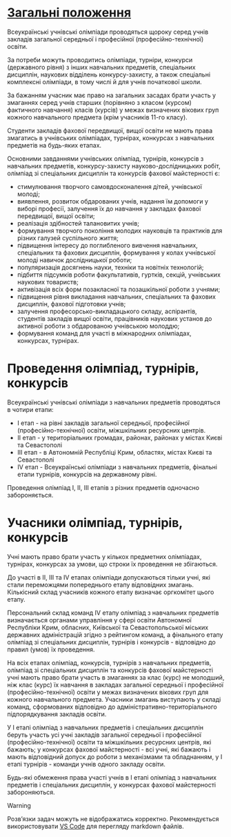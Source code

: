 # [Загальні положення](https://zakon.rada.gov.ua/laws/show/z1318-11)
Всеукраїнські учнівські олімпіади проводяться щороку серед учнів закладів загальної середньої і професійної (професійно-технічної) освіти.

За потреби можуть проводитись олімпіади, турніри, конкурси (державного рівня) з інших навчальних предметів, спеціальних дисциплін, наукових відділень конкурсу-захисту, а також спеціальні комплексні олімпіади, в тому числі й для учнів початкової школи.

За бажанням учасник має право на загальних засадах брати участь у змаганнях серед учнів старших (порівняно з класом (курсом) фактичного навчання) класів (курсів) у межах визначених вікових груп кожного навчального предмета (крім учасників 11-го класу).

Студенти закладів фахової передвищої, вищої освіти не мають права змагатись в учнівських олімпіадах, турнірах, конкурсах з навчальних предметів на будь-яких етапах.

Основними завданнями учнівських олімпіад, турнірів, конкурсів з навчальних предметів, конкурсу-захисту науково-дослідницьких робіт, олімпіад зі спеціальних дисциплін та конкурсів фахової майстерності є:
- стимулювання творчого самовдосконалення дітей, учнівської молоді;
- виявлення, розвиток обдарованих учнів, надання їм допомоги у виборі професії, залучення їх до навчання у закладах фахової передвищої, вищої освіти;
- реалізація здібностей талановитих учнів;
- формування творчого покоління молодих науковців та практиків для різних галузей суспільного життя;
- підвищення інтересу до поглибленого вивчення навчальних, спеціальних та фахових дисциплін, формування у колах учнівської молоді навичок дослідницької роботи;
- популяризація досягнень науки, техніки та новітніх технологій;
- підбиття підсумків роботи факультативів, гуртків, секцій, учнівських наукових товариств;
- активізація всіх форм позакласної та позашкільної роботи з учнями;
- підвищення рівня викладання навчальних, спеціальних та фахових дисциплін, фахової підготовки учнів;
- залучення професорсько-викладацького складу, аспірантів, студентів закладів вищої освіти, працівників наукових установ до активної роботи з обдарованою учнівською молоддю;
- формування команд для участі в міжнародних олімпіадах, конкурсах, турнірах.

# Проведення олімпіад, турнірів, конкурсів
Всеукраїнські учнівські олімпіади з навчальних предметів проводяться в чотири етапи:
- I етап - на рівні закладів загальної середньої, професійної (професійно-технічної) освіти, міжшкільних ресурсних центрів.
- II етап - у територіальних громадах, районах, районах у містах Києві та Севастополі
- III етап - в Автономній Республіці Крим, областях, містах Києві та Севастополі
- IV етап - Всеукраїнські олімпіади з навчальних предметів, фінальні етапи турнірів, конкурсів на державному рівні.

Проведення олімпіад I, II, III етапів з різних предметів одночасно забороняється.
# Учасники олімпіад, турнірів, конкурсів

Учні мають право брати участь у кількох предметних олімпіадах, турнірах, конкурсах за умови, що строки їх проведення не збігаються.

До участі в II, III та IV етапах олімпіади допускаються тільки учні, які стали переможцями попереднього етапу відповідних змагань. Кількісний склад учасників кожного етапу визначає оргкомітет цього етапу.

Персональний склад команд IV етапу олімпіад з навчальних предметів визначається органами управління у сфері освіти Автономної Республіки Крим, обласних, Київської та Севастопольської міських державних адміністрацій згідно з рейтингом команд, а фінального етапу олімпіад зі спеціальних дисциплін, турнірів і конкурсів - відповідно до правил (умов) їх проведення.

На всіх етапах олімпіад, конкурсів, турнірів з навчальних предметів, олімпіад зі спеціальних дисциплін та конкурсів фахової майстерності учні мають право брати участь в змаганнях за клас (курс) не молодший, ніж клас (курс) їх навчання в закладах загальної середньої і професійної (професійно-технічної) освіти у межах визначених вікових груп для кожного навчального предмета. Учасники змагань виступають у складі команд, сформованих відповідно до адміністративно-територіального підпорядкування закладів освіти.

У I етапі олімпіад з навчальних предметів і спеціальних дисциплін беруть участь усі учні закладів загальної середньої і професійної (професійно-технічної) освіти та міжшкільних ресурсних центрів, які бажають; у конкурсах фахової майстерності - всі учні, які бажають і мають відповідний допуск до роботи з механізмами та обладнанням, у I етапі турнірів - команди учнів одного закладу освіти.

Будь-які обмеження права участі учнів в I етапі олімпіад з навчальних предметів і спеціальних дисциплін, у конкурсах фахової майстерності забороняються.

> [!WARNING]  
> Розв’язки задач можуть не відображатись корректно. Рекомендується використовувати [VS Code](https://code.visualstudio.com/) для перегляду markdown файлів.